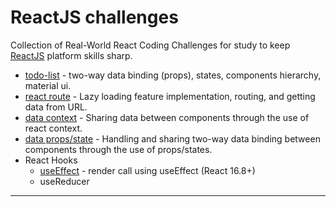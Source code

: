 # ReactJS challenges
Collection of Real-World React Coding Challenges for study to keep [ReactJS](https://reactjs.org/) platform skills sharp.

- [todo-list](./to-do-list/) - two-way data binding (props), states, components hierarchy, material ui.
- [react route](./router/) - Lazy loading feature implementation, routing, and getting data from URL.
- [data context](./data-context/) - Sharing data between components through the use of react context.
- [data props/state](./data-props/) - Handling and sharing two-way data binding between components through the use of props/states.
- React Hooks
    - [useEffect](./react-hooks-useeffect/) - render call using useEffect (React 16.8+)
    - useReducer

---
